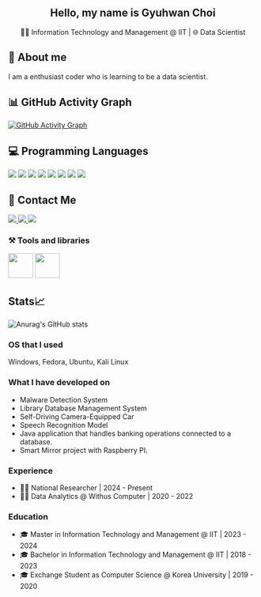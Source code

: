 <h2 align="center">
  Hello, my name is Gyuhwan Choi
</h2>
<p align="center">
  🧑‍🎓 Information Technology and Management @ IIT | 🌐 Data Scientist
</p>

## 📖 About me
I am a  enthusiast coder who is learning to be a data scientist.

## 📊 GitHub Activity Graph
[![GitHub Activity Graph](https://github-readme-activity-graph.cyclic.app/graph?username=Choi0619&theme=tokyo-night)](https://github.com/Choi0619)

## 💻 Programming Languages
<div float="left">
  <img src="https://img.shields.io/badge/Python-3776AB?style=for-the-badge&logo=python&logoColor=white"/>
  <img src="https://img.shields.io/badge/R-276DC3?style=for-the-badge&logo=r&logoColor=white"/>
  <img src="https://img.shields.io/badge/MySQL-4479A1?style=for-the-badge&logo=mysql&logoColor=white"/>
  <img src="https://img.shields.io/badge/Oracle-F80000?style=for-the-badge&logo=oracle&logoColor=black"/>
  <img src="https://img.shields.io/badge/Java-ED8B00?style=for-the-badge&logo=java&logoColor=white"/>
  <img src="https://img.shields.io/badge/HTML5-E34F26?style=for-the-badge&logo=html5&logoColor=white"/>
  <img src="https://img.shields.io/badge/CSS3-1572B6?style=for-the-badge&logo=css3&logoColor=white"/>
  <img src="https://img.shields.io/badge/JavaScript-F7DF1E?style=for-the-badge&logo=javascript&logoColor=black"/>
</div>

## 📱 Contact Me 
<div float="left">
  <a href="mailto:wrtyu0604@gmail.com"> 
    <img src="https://img.shields.io/badge/Gmail-D14836?style=for-the-badge&logo=gmail&logoColor=white"/> 
  </a>
  <a href="https://www.linkedin.com/in/gyuhwan-choi-data-science/">
    <img src="https://img.shields.io/badge/LinkedIn-0077B5?style=for-the-badge&logo=linkedin&logoColor=white"/>
  </a>
  <a href="https://www.instagram.com/gyuh.wan/">
    <img src="https://img.shields.io/badge/Instagram-E4405F?style=for-the-badge&logo=instagram&logoColor=white"/>
  </a>
</div>

### ⚒️ Tools and libraries
<div float="left">
  <img src="https://cdn.jsdelivr.net/gh/devicons/devicon/icons/github/github-original-wordmark.svg" width="50" />
  <img src="https://cdn.jsdelivr.net/gh/devicons/devicon/icons/nodejs/nodejs-plain-wordmark.svg" width="50"/>
</div>

## Stats📈 
![Anurag's GitHub stats](https://github-readme-stats.vercel.app/api?username=Choi0619&show_icons=true&theme=tokyonight)

### OS that I used
Windows, Fedora, Ubuntu, Kali Linux


### What I have developed on
- Malware Detection System
- Library Database Management System
- Self-Driving Camera-Equipped Car
- Speech Recognition Model
- Java application that handles banking operations connected to a database.
- Smart Mirror project with Raspberry PI.


### Experience
- 🧑‍🔬  National Researcher | 2024 - Present
- 👨‍💻  Data Analytics @ Withus Computer  | 2020 - 2022


### Education
- 🎓 Master in Information Technology and Management @ IIT | 2023 - 2024
- 🎓 Bachelor in Information Technology and Management @ IIT | 2018 - 2023
- 🎓 Exchange Student as Computer Science  @ Korea University | 2019 - 2020
